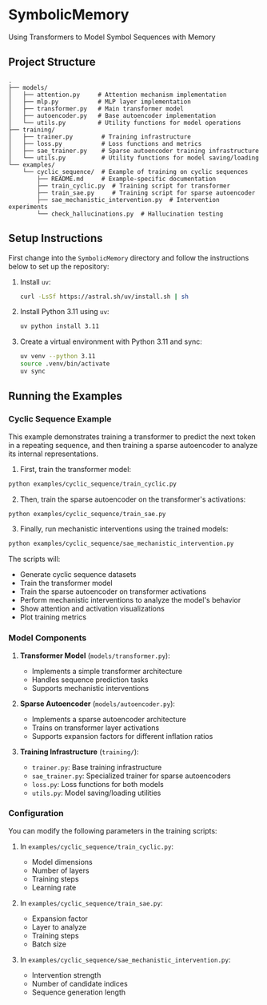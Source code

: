 # SymbolicMemory
Using Transformers to Model Symbol Sequences with Memory

## Project Structure

```
.
├── models/
│   ├── attention.py     # Attention mechanism implementation
│   ├── mlp.py           # MLP layer implementation
│   ├── transformer.py   # Main transformer model
│   ├── autoencoder.py   # Base autoencoder implementation
│   └── utils.py         # Utility functions for model operations
├── training/
│   ├── trainer.py        # Training infrastructure
│   ├── loss.py           # Loss functions and metrics
│   ├── sae_trainer.py    # Sparse autoencoder training infrastructure
│   └── utils.py          # Utility functions for model saving/loading
└── examples/
    └── cyclic_sequence/  # Example of training on cyclic sequences
        ├── README.md     # Example-specific documentation
        ├── train_cyclic.py  # Training script for transformer
        ├── train_sae.py     # Training script for sparse autoencoder
        ├── sae_mechanistic_intervention.py  # Intervention experiments
        └── check_hallucinations.py  # Hallucination testing
```

## Setup Instructions

First change into the `SymbolicMemory` directory and follow the instructions below to set up the repository:

1. Install `uv`:
    ```sh
    curl -LsSf https://astral.sh/uv/install.sh | sh
    ```

2. Install Python 3.11 using `uv`:
    ```sh
    uv python install 3.11
    ```

3. Create a virtual environment with Python 3.11 and sync:
    ```sh
    uv venv --python 3.11
    source .venv/bin/activate
    uv sync
    ```

## Running the Examples

### Cyclic Sequence Example

This example demonstrates training a transformer to predict the next token in a repeating sequence, and then training a sparse autoencoder to analyze its internal representations.

1. First, train the transformer model:
```bash
python examples/cyclic_sequence/train_cyclic.py
```

2. Then, train the sparse autoencoder on the transformer's activations:
```bash
python examples/cyclic_sequence/train_sae.py
```

3. Finally, run mechanistic interventions using the trained models:
```bash
python examples/cyclic_sequence/sae_mechanistic_intervention.py
```

The scripts will:
- Generate cyclic sequence datasets
- Train the transformer model
- Train the sparse autoencoder on transformer activations
- Perform mechanistic interventions to analyze the model's behavior
- Show attention and activation visualizations
- Plot training metrics

### Model Components

1. **Transformer Model** (`models/transformer.py`):
   - Implements a simple transformer architecture
   - Handles sequence prediction tasks
   - Supports mechanistic interventions

2. **Sparse Autoencoder** (`models/autoencoder.py`):
   - Implements a sparse autoencoder architecture
   - Trains on transformer layer activations
   - Supports expansion factors for different inflation ratios

3. **Training Infrastructure** (`training/`):
   - `trainer.py`: Base training infrastructure
   - `sae_trainer.py`: Specialized trainer for sparse autoencoders
   - `loss.py`: Loss functions for both models
   - `utils.py`: Model saving/loading utilities

### Configuration

You can modify the following parameters in the training scripts:

1. In `examples/cyclic_sequence/train_cyclic.py`:
   - Model dimensions
   - Number of layers
   - Training steps
   - Learning rate

2. In `examples/cyclic_sequence/train_sae.py`:
   - Expansion factor
   - Layer to analyze
   - Training steps
   - Batch size

3. In `examples/cyclic_sequence/sae_mechanistic_intervention.py`:
   - Intervention strength
   - Number of candidate indices
   - Sequence generation length
